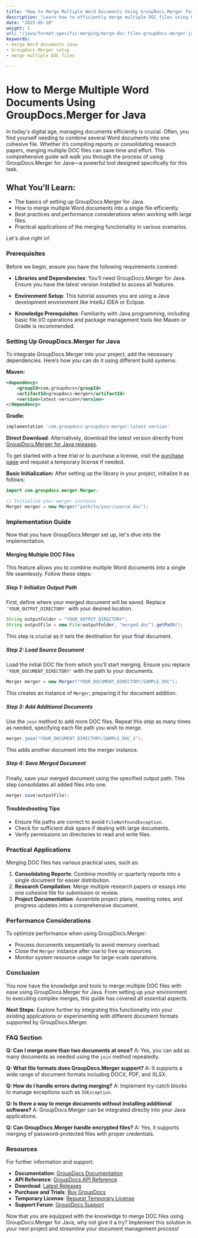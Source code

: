```yaml
---
title: "How to Merge Multiple Word Documents Using GroupDocs.Merger for Java&#58; A Comprehensive Guide"
description: "Learn how to efficiently merge multiple DOC files using GroupDocs.Merger for Java. This step-by-step guide covers setup, implementation, and practical applications."
date: "2025-05-10"
weight: 1
url: "/java/format-specific-merging/merge-doc-files-groupdocs-merger-java/"
keywords:
- merge Word documents Java
- GroupDocs Merger setup
- merge multiple DOC files

---
```



# How to Merge Multiple Word Documents Using GroupDocs.Merger for Java

In today's digital age, managing documents efficiently is crucial. Often, you find yourself needing to combine several Word documents into one cohesive file. Whether it’s compiling reports or consolidating research papers, merging multiple DOC files can save time and effort. This comprehensive guide will walk you through the process of using GroupDocs.Merger for Java—a powerful tool designed specifically for this task.

## What You'll Learn:
- The basics of setting up GroupDocs.Merger for Java.
- How to merge multiple Word documents into a single file efficiently.
- Best practices and performance considerations when working with large files.
- Practical applications of the merging functionality in various scenarios.

Let's dive right in!

### Prerequisites
Before we begin, ensure you have the following requirements covered:
- **Libraries and Dependencies**: You'll need GroupDocs.Merger for Java. Ensure you have the latest version installed to access all features.
  
- **Environment Setup**: This tutorial assumes you are using a Java development environment like IntelliJ IDEA or Eclipse.

- **Knowledge Prerequisites**: Familiarity with Java programming, including basic file I/O operations and package management tools like Maven or Gradle is recommended.

### Setting Up GroupDocs.Merger for Java
To integrate GroupDocs.Merger into your project, add the necessary dependencies. Here’s how you can do it using different build systems:

**Maven:**
```xml
<dependency>
    <groupId>com.groupdocs</groupId>
    <artifactId>groupdocs-merger</artifactId>
    <version>latest-version</version>
</dependency>
```

**Gradle:**
```gradle
implementation 'com.groupdocs:groupdocs-merger:latest-version'
```

**Direct Download**: Alternatively, download the latest version directly from [GroupDocs.Merger for Java releases](https://releases.groupdocs.com/merger/java/).

To get started with a free trial or to purchase a license, visit the [purchase page](https://purchase.groupdocs.com/buy) and request a temporary license if needed.

**Basic Initialization:**
After setting up the library in your project, initialize it as follows:
```java
import com.groupdocs.merger.Merger;

// Initialize your merger instance
Merger merger = new Merger("path/to/your/source.doc");
```

### Implementation Guide
Now that you have GroupDocs.Merger set up, let's dive into the implementation.

#### Merging Multiple DOC Files
This feature allows you to combine multiple Word documents into a single file seamlessly. Follow these steps:

##### Step 1: Initialize Output Path
First, define where your merged document will be saved. Replace `'YOUR_OUTPUT_DIRECTORY'` with your desired location.
```java
String outputFolder = "YOUR_OUTPUT_DIRECTORY";
String outputFile = new File(outputFolder, "merged.doc").getPath();
```
This step is crucial as it sets the destination for your final document.

##### Step 2: Load Source Document
Load the initial DOC file from which you'll start merging. Ensure you replace `'YOUR_DOCUMENT_DIRECTORY'` with the path to your documents.
```java
Merger merger = new Merger("YOUR_DOCUMENT_DIRECTORY/SAMPLE_DOC");
```
This creates an instance of `Merger`, preparing it for document addition.

##### Step 3: Add Additional Documents
Use the `join` method to add more DOC files. Repeat this step as many times as needed, specifying each file path you wish to merge.
```java
merger.join("YOUR_DOCUMENT_DIRECTORY/SAMPLE_DOC_2");
```
This adds another document into the merger instance.

##### Step 4: Save Merged Document
Finally, save your merged document using the specified output path. This step consolidates all added files into one.
```java
merger.save(outputFile);
```

#### Troubleshooting Tips
- Ensure file paths are correct to avoid `FileNotFoundException`.
- Check for sufficient disk space if dealing with large documents.
- Verify permissions on directories to read and write files.

### Practical Applications
Merging DOC files has various practical uses, such as:
1. **Consolidating Reports**: Combine monthly or quarterly reports into a single document for easier distribution.
2. **Research Compilation**: Merge multiple research papers or essays into one cohesive file for submission or review.
3. **Project Documentation**: Assemble project plans, meeting notes, and progress updates into a comprehensive document.

### Performance Considerations
To optimize performance when using GroupDocs.Merger:
- Process documents sequentially to avoid memory overload.
- Close the `Merger` instance after use to free up resources.
- Monitor system resource usage for large-scale operations.

### Conclusion
You now have the knowledge and tools to merge multiple DOC files with ease using GroupDocs.Merger for Java. From setting up your environment to executing complex merges, this guide has covered all essential aspects.

**Next Steps**: Explore further by integrating this functionality into your existing applications or experimenting with different document formats supported by GroupDocs.Merger.

### FAQ Section
**Q: Can I merge more than two documents at once?**
A: Yes, you can add as many documents as needed using the `join` method repeatedly.

**Q: What file formats does GroupDocs.Merger support?**
A: It supports a wide range of document formats including DOCX, PDF, and XLSX.

**Q: How do I handle errors during merging?**
A: Implement try-catch blocks to manage exceptions such as `IOException`.

**Q: Is there a way to merge documents without installing additional software?**
A: GroupDocs.Merger can be integrated directly into your Java applications.

**Q: Can GroupDocs.Merger handle encrypted files?**
A: Yes, it supports merging of password-protected files with proper credentials.

### Resources
For further information and support:
- **Documentation**: [GroupDocs Documentation](https://docs.groupdocs.com/merger/java/)
- **API Reference**: [GroupDocs API Reference](https://reference.groupdocs.com/merger/java/)
- **Download**: [Latest Releases](https://releases.groupdocs.com/merger/java/)
- **Purchase and Trials**: [Buy GroupDocs](https://purchase.groupdocs.com/buy)
- **Temporary License**: [Request Temporary License](https://purchase.groupdocs.com/temporary-license/)
- **Support Forum**: [GroupDocs Support](https://forum.groupdocs.com/c/merger/)

Now that you are equipped with the knowledge to merge DOC files using GroupDocs.Merger for Java, why not give it a try? Implement this solution in your next project and streamline your document management process!


